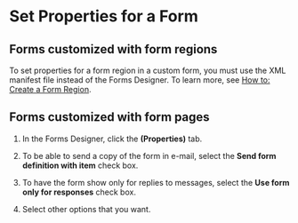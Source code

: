 
# Set Properties for a Form

## Forms customized with form regions

To set properties for a form region in a custom form, you must use the XML manifest file instead of the Forms Designer. To learn more, see  [How to: Create a Form Region](695b95a5-c795-cb4a-8d35-ba12b0007b1f.md).


## Forms customized with form pages


1. In the Forms Designer, click the  **(Properties)** tab.
    
2. To be able to send a copy of the form in e-mail, select the  **Send form definition with item** check box.
    
3. To have the form show only for replies to messages, select the  **Use form only for responses** check box.
    
4. Select other options that you want. 
    
